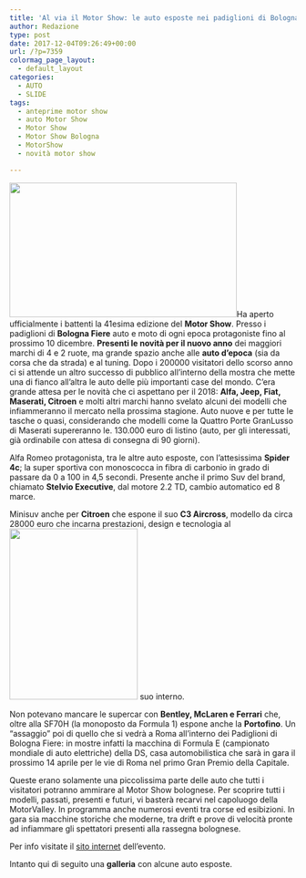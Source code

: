 ```yaml
---
title: 'Al via il Motor Show: le auto esposte nei padiglioni di Bologna Fiere (Gallery)'
author: Redazione
type: post
date: 2017-12-04T09:26:49+00:00
url: /?p=7359
colormag_page_layout:
  - default_layout
categories:
  - AUTO
  - SLIDE
tags:
  - anteprime motor show
  - auto Motor Show
  - Motor Show
  - Motor Show Bologna
  - MotorShow
  - novità motor show

---
```

<img decoding="async" loading="lazy" class=" wp-image-7360 alignleft" src="https://progressonline.it/wp-content/uploads/2017/12/20171201_125802-300x169.jpg" alt="" width="399" height="236" />Ha aperto ufficialmente i battenti la 41esima edizione del **Motor Show**. Presso i padiglioni di **Bologna Fiere** auto e moto di ogni epoca protagoniste fino al prossimo 10 dicembre. **Presenti le novità per il nuovo anno** dei maggiori marchi di 4 e 2 ruote, ma grande spazio anche alle **auto d’epoca** (sia da corsa che da strada) e al tuning. Dopo i 200000 visitatori dello scorso anno ci si attende un altro successo di pubblico all’interno della mostra che mette una di fianco all’altra le auto delle più importanti case del mondo. C’era grande attesa per le novità che ci aspettano per il 2018: **Alfa, Jeep, Fiat, Maserati, Citroen** e molti altri marchi hanno svelato alcuni dei modelli che infiammeranno il mercato nella prossima stagione. Auto nuove e per tutte le tasche o quasi, considerando che modelli come la Quattro Porte GranLusso di Maserati supereranno le. 130.000 euro di listino (auto, per gli interessati, già ordinabile con attesa di consegna di 90 giorni).

Alfa Romeo protagonista, tra le altre auto esposte, con l’attesissima **Spider 4c**; la super sportiva con monoscocca in fibra di carbonio in grado di passare da 0 a 100 in 4,5 secondi. Presente anche il primo Suv del brand, chiamato **Stelvio Executive**, dal motore 2.2 TD, cambio automatico ed 8 marce.

Minisuv anche per **Citroen** che espone il suo **C3 Aircross**, modello da circa 28000 euro che incarna prestazioni, design e tecnologia al<img decoding="async" loading="lazy" class="alignnone size-medium wp-image-7375 alignright" src="https://progressonline.it/wp-content/uploads/2017/12/IMG-0069-e1512378994494-225x300.jpg" alt="" width="225" height="300" /> suo interno.

Non potevano mancare le supercar con **Bentley, McLaren e Ferrari** che, oltre alla SF70H (la monoposto da Formula 1) espone anche la **Portofino**. Un “assaggio” poi di quello che si vedrà a Roma all’interno dei Padiglioni di Bologna Fiere: in mostre infatti la macchina di Formula E (campionato mondiale di auto elettriche) della DS, casa automobilistica che sarà in gara il prossimo 14 aprile per le vie di Roma nel primo Gran Premio della Capitale.

Queste erano solamente una piccolissima parte delle auto che tutti i visitatori potranno ammirare al Motor Show bolognese. Per scoprire tutti i modelli, passati, presenti e futuri, vi basterà recarvi nel capoluogo della MotorValley. In programma anche numerosi eventi tra corse ed esibizioni. In gara sia macchine storiche che moderne, tra drift e prove di velocità pronte ad infiammare gli spettatori presenti alla rassegna bolognese.

Per info visitate il [sito internet][1] dell&#8217;evento.

Intanto qui di seguito una **galleria** con alcune auto esposte.

 [1]: https://motorshow.it/it/
